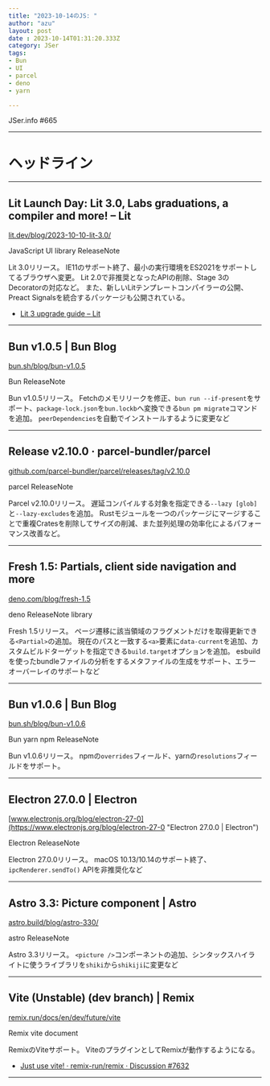 ```yaml
---
title: "2023-10-14のJS: "
author: "azu"
layout: post
date : 2023-10-14T01:31:20.333Z
category: JSer
tags:
- Bun
- UI
- parcel
- deno
- yarn

---
```


JSer.info #665

----

<h1 class="site-genre">ヘッドライン</h1>

----

## Lit Launch Day: Lit 3.0, Labs graduations, a compiler and more! – Lit
[lit.dev/blog/2023-10-10-lit-3.0/](https://lit.dev/blog/2023-10-10-lit-3.0/ "Lit Launch Day: Lit 3.0, Labs graduations, a compiler and more! – Lit")
<p class="jser-tags jser-tag-icon"><span class="jser-tag">JavaScript</span> <span class="jser-tag">UI</span> <span class="jser-tag">library</span> <span class="jser-tag">ReleaseNote</span></p>

Lit 3.0リリース。
IE11のサポート終了、最小の実行環境をES2021をサポートしてるブラウザへ変更。
Lit 2.0で非推奨となったAPIの削除、Stage 3のDecoratorの対応など。
また、新しいLitテンプレートコンパイラーの公開、Preact Signalsを統合するパッケージも公開されている。

- [Lit 3 upgrade guide – Lit](https://lit.dev/docs/v3/releases/upgrade/ "Lit 3 upgrade guide – Lit")

----

## Bun v1.0.5 | Bun Blog
[bun.sh/blog/bun-v1.0.5](https://bun.sh/blog/bun-v1.0.5 "Bun v1.0.5 | Bun Blog")
<p class="jser-tags jser-tag-icon"><span class="jser-tag">Bun</span> <span class="jser-tag">ReleaseNote</span></p>

Bun v1.0.5リリース。
Fetchのメモリリークを修正、`bun run --if-present`をサポート、`package-lock.json`を`bun.lockb`へ変換できる`bun pm migrate`コマンドを追加。
`peerDependencies`を自動でインストールするように変更など


----

## Release v2.10.0 · parcel-bundler/parcel
[github.com/parcel-bundler/parcel/releases/tag/v2.10.0](https://github.com/parcel-bundler/parcel/releases/tag/v2.10.0 "Release v2.10.0 · parcel-bundler/parcel")
<p class="jser-tags jser-tag-icon"><span class="jser-tag">parcel</span> <span class="jser-tag">ReleaseNote</span></p>

Parcel v2.10.0リリース。
遅延コンパイルする対象を指定できる`--lazy [glob]`と`--lazy-excludes`を追加。
Rustモジュールを一つのパッケージにマージすることで重複Cratesを削除してサイズの削減、また並列処理の効率化によるパフォーマンス改善など。


----

## Fresh 1.5: Partials, client side navigation and more
[deno.com/blog/fresh-1.5](https://deno.com/blog/fresh-1.5 "Fresh 1.5: Partials, client side navigation and more")
<p class="jser-tags jser-tag-icon"><span class="jser-tag">deno</span> <span class="jser-tag">ReleaseNote</span> <span class="jser-tag">library</span></p>

Fresh 1.5リリース。
ページ遷移に該当領域のフラグメントだけを取得更新できる`<Partial>`の追加。
現在のパスと一致する`<a>`要素に`data-current`を追加、カスタムビルドターゲットを指定できる`build.target`オプションを追加。
esbuildを使ったbundleファイルの分析をするメタファイルの生成をサポート、エラーオーバーレイのサポートなど


----

## Bun v1.0.6 | Bun Blog
[bun.sh/blog/bun-v1.0.6](https://bun.sh/blog/bun-v1.0.6 "Bun v1.0.6 | Bun Blog")
<p class="jser-tags jser-tag-icon"><span class="jser-tag">Bun</span> <span class="jser-tag">yarn</span> <span class="jser-tag">npm</span> <span class="jser-tag">ReleaseNote</span></p>

Bun v1.0.6リリース。
npmの`overrides`フィールド、yarnの`resolutions`フィールドをサポート。


----

## Electron 27.0.0 | Electron
[www.electronjs.org/blog/electron-27-0](https://www.electronjs.org/blog/electron-27-0 "Electron 27.0.0 | Electron")
<p class="jser-tags jser-tag-icon"><span class="jser-tag">Electron</span> <span class="jser-tag">ReleaseNote</span></p>

Electron 27.0.0リリース。
macOS 10.13/10.14のサポート終了、`ipcRenderer.sendTo()` APIを非推奨化など


----

## Astro 3.3: Picture component | Astro
[astro.build/blog/astro-330/](https://astro.build/blog/astro-330/ "Astro 3.3: Picture component | Astro")
<p class="jser-tags jser-tag-icon"><span class="jser-tag">astro</span> <span class="jser-tag">ReleaseNote</span></p>

Astro 3.3リリース。
`<picture />`コンポーネントの追加、シンタックスハイライトに使うライブラリを`shiki`から`shikiji`に変更など


----

## Vite (Unstable) (dev branch) | Remix
[remix.run/docs/en/dev/future/vite](https://remix.run/docs/en/dev/future/vite "Vite (Unstable) (dev branch) | Remix")
<p class="jser-tags jser-tag-icon"><span class="jser-tag">Remix</span> <span class="jser-tag">vite</span> <span class="jser-tag">document</span></p>

RemixのViteサポート。
ViteのプラグインとしてRemixが動作するようになる。

- [Just use vite! · remix-run/remix · Discussion #7632](https://github.com/remix-run/remix/discussions/7632 "Just use vite! · remix-run/remix · Discussion #7632")

----
